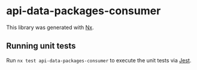 # api-data-packages-consumer

This library was generated with [Nx](https://nx.dev).

## Running unit tests

Run `nx test api-data-packages-consumer` to execute the unit tests via [Jest](https://jestjs.io).
